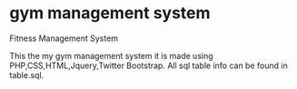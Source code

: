# gym management system

Fitness Management System

This the my gym management system it is made using PHP,CSS,HTML,Jquery,Twitter Bootstrap.
All sql table info can be found in table.sql.
